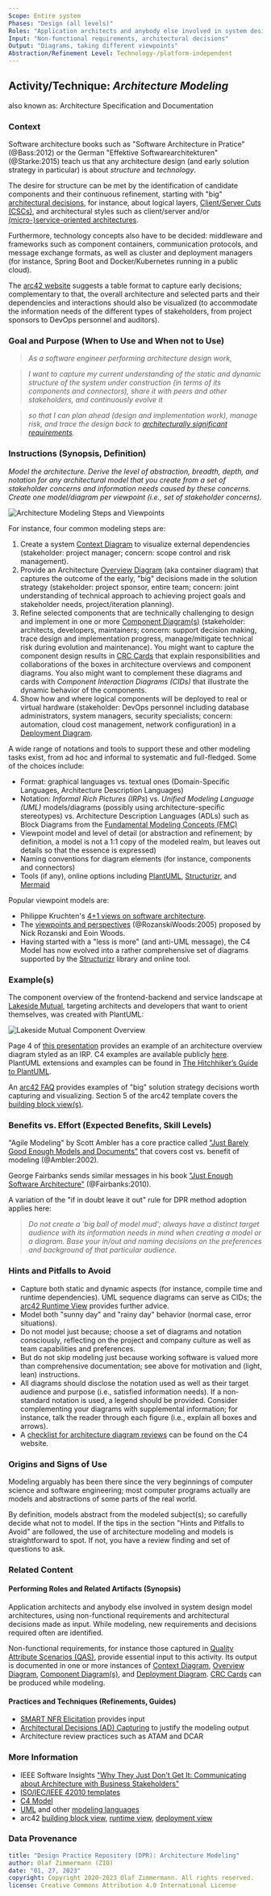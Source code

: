 ```yaml
---
Scope: Entire system
Phases: "Design (all levels)"
Roles: "Application architects and anybody else involved in system design"
Input: "Non-functional requirements, architectural decisions"
Output: "Diagrams, taking different viewpoints"
Abstraction/Refinement Level: Technology-/platform-independent
---
```



Activity/Technique: *Architecture Modeling*
-------------------------------------------
also known as: Architecture Specification and Documentation

### Context
Software architecture books such as "Software Architecture in Pratice" (@Bass:2012) or the German "Effektive Softwarearchitekturen" (@Starke:2015) teach us that any architecture design (and early solution strategy in particular) is about *structure* and *technology*. 

The desire for structure can be met by the identification of candidate components and their continuous refinement, starting with "big" [architectural decisions](DPR-ArchitecturalDecisionCapturing.md), for instance, about logical layers, [Client/Server Cuts (CSCs)](http://www.objectarchitects.de/ObjectArchitects/papers/Published/ZippedPapers/renzel.pdf), and architectural styles such as client/server and/or [(micro-)service-oriented architectures](https://ozimmer.ch/patterns/2020/07/06/MicroservicePositions.html). <!-- styles, patterns, reference architectures -->

Furthermore, technology concepts also have to be decided: middleware and frameworks such as component containers, communication protocols, and message exchange formats, as well as cluster and deployment managers (for instance, Spring Boot and Docker/Kubernetes running in a public cloud). 

The [arc42 website](https://docs.arc42.org/section-4/) suggests a table format to capture early decisions; complementary to that, the overall architecture and selected parts and their dependencies and interactions should also be visualized (to accommodate the information needs of the different types of stakeholders, from project sponsors to DevOps personnel and auditors). 


### Goal and Purpose (When to Use and When not to Use)

> *As a software engineer performing architecture design work,*

> *I want to capture my current understanding of the static and dynamic structure of the system under construction (in terms of its components and connectors), share it with peers and other stakeholders, and continuously evolve it*

> *so that I can plan ahead (design and implementation work), manage risk, and trace the design back to [architecturally significant requirements](https://en.wikipedia.org/wiki/Architecturally_significant_requirements).*


### Instructions (Synopsis, Definition)
*Model the architecture. Derive the level of abstraction, breadth, depth, and notation for any architectural model that you create from a set of stakeholder concerns and information needs caused by these concerns. Create one model/diagram per viewpoint (i.e., set of stakeholder concerns).* 

<!-- Source: https://miro.com/app/board/o9J_lN6TopI=/ -->

![Architecture Modeling Steps and Viewpoints](/activities/images/DPR-ArchitectureModeling.jpg)

For instance, four common modeling steps are: 

1. Create a system [Context Diagram](../artifact-templates/DPR-ContextDiagram.md) to visualize external dependencies (stakeholder: project manager; concern: scope control and risk management).
2. Provide an Architecture [Overview Diagram](../artifact-templates/DPR-OverviewDiagram.md) (aka container diagram) that captures the outcome of the early, "big" decisions made in the solution strategy (stakeholder: project sponsor, entire team; concern: joint understanding of technical approach to achieving project goals and stakeholder needs, project/iteration planning).
3. Refine selected components that are technically challenging to design and implement in one or more [Component Diagram(s)](../artifact-templates/DPR-ComponentDiagram.md) (stakeholder: architects, developers, maintainers; concern: support decision making, trace design and implementation progress, manage/mitigate technical risk during evolution and maintenance). You might want to capture the component design results in [CRC Cards](../artifact-templates/DPR-CRCCard.md) that explain responsibilities and collaborations of the boxes in architecture overviews and component diagrams. You also might want to complement these diagrams and cards with *Component Interaction Diagrams (CIDs)* that illustrate the dynamic behavior of the components.   
4. Show how and where logical components will be deployed to real or virtual hardware (stakeholder: DevOps personnel including database administrators, system managers, security specialists; concern: automation, cloud cost management, network configuration) in a [Deployment Diagram](../artifact-templates/DPR-DeploymentDiagram.md).

A wide range of notations and tools to support these and other modeling tasks exist, from ad hoc and informal to systematic and full-fledged. Some of the choices include:

* Format: graphical languages vs. textual ones (Domain-Specific Languages, Architecture Description Languages)
* Notation: *Informal Rich Pictures (IRPs*) vs. *Unified Modeling Language (UML)* models/diagrams (possibly using architecture-specific stereotypes) vs. Architecture Description Languages (ADLs) such as Block Diagrams from the [Fundamental Modeling Concepts (FMC)](http://www.fmc-modeling.org/home)
* Viewpoint model and level of detail (or abstraction and refinement; by definition, a model is not a 1:1 copy of the modeled realm, but leaves out details so that the essence is expressed)
* Naming conventions for diagram elements (for instance, components and connectors)
* Tools (if any), online options including [PlantUML](https://plantuml.com/), [Structurizr](https://structurizr.com/), and [Mermaid](https://mermaid-js.github.io/mermaid/#/)

Popular viewpoint models are:

* Philippe Kruchten's [4+1 views on software architecture](https://en.wikipedia.org/wiki/4%2B1_architectural_view_model).
* The [viewpoints and perspectives](https://www.viewpoints-and-perspectives.info/home/viewpoints/) (@RozanskiWoods:2005) proposed by Nick Rozanski and Eoin Woods.
* Having started with a "less is more" (and anti-UML message), the C4 Model has now evolved into a rather comprehensive set of diagrams supported by the [Structurizr](https://structurizr.com/) library and online tool. 


### Example(s)
<!-- Must be concrete, ideally give three ones, one for each verbosity/fidelity level basic, medium, full -->
The component overview of the frontend-backend and service landscape at [Lakeside Mutual](https://github.com/Microservice-API-Patterns/LakesideMutual), targeting architects and developers that want to orient themselves, was created with PlantUML:

![Lakeside Mutual Component Overview](https://raw.githubusercontent.com/Microservice-API-Patterns/LakesideMutual/master/resources/overview-diagram.png)

Page 4 of [this presentation](https://ozimmer.ch/assets/presos/ZIO-FromDDDToMAPIsQS2020v10p.pdf) provides an example of an architecture overview diagram styled as an IRP. C4 examples are available publicly [here](https://structurizr.com/share/1). PlantUML extensions and examples can be found in [The Hitchhiker’s Guide to PlantUML](https://crashedmind.github.io/PlantUMLHitchhikersGuide/index.html).

An [arc42 FAQ](https://faq.arc42.org/questions/C-4-3/) provides examples of "big" solution strategy decisions worth capturing and visualizing. Section 5 of the arc42 template covers the [building block view(s)](https://docs.arc42.org/section-5/).


### Benefits vs. Effort (Expected Benefits, Skill Levels)
"Agile Modeling" by Scott Ambler has a core practice called ["Just Barely Good Enough Models and Documents"](http://agilemodeling.com/essays/barelyGoodEnough.html) that covers cost vs. benefit of modeling (@Ambler:2002). 

George Fairbanks sends similar messages in his book ["Just Enough Software Architecture"](https://www.georgefairbanks.com/book/) (@Fairbanks:2010).

A variation of the "if in doubt leave it out" rule for DPR method adoption applies here:

> *Do not create a 'big ball of model mud'; always have a distinct target audience with its information needs in mind when creating a model or a diagram. Base your in/out and naming decisions on the preferences and background of that particular audience.*


### Hints and Pitfalls to Avoid

* Capture both static and dynamic aspects (for instance, compile time and runtime dependencies). UML sequence diagrams can serve as CIDs; the [arc42 Runtime View](https://docs.arc42.org/section-6/) provides further advice. 
* Model both "sunny day" and "rainy day" behavior (normal case, error situations).
* Do not model just because; choose a set of diagrams and notation consciously, reflecting on the project and company culture as well as team capabilities and preferences. 
* But do not skip modeling just because working software is valued more than comprehensive documentation; see above for motivation and (light, lean) instructions.
* All diagrams should disclose the notation used as well as their target audience and purpose (i.e., satisfied information needs). If a non-standard notation is used, a legend should be provided. Consider complementing your diagrams with supplemental information; for instance, talk the reader through each figure (i.e., explain all boxes and arrows). 
* A [checklist for architecture diagram reviews](https://c4model.com/review/) can be found on the C4 website.


### Origins and Signs of Use
Modeling arguably has been there since the very beginnings of computer science and software engineering; most computer programs actually are models and abstractions of some parts of the real world. 

By definition, models abstract from the modeled subject(s); so carefully decide what not to model. If the tips in the section "Hints and Pitfalls to Avoid" are followed, the use of architecture modeling and models is straightforward to spot. If not, you have a review finding and set of questions to ask. 


### Related Content

#### Performing Roles and Related Artifacts (Synopsis)
Application architects and anybody else involved in system design model architectures, using non-functional requirements and architectural decisions made as input. While modeling, new requirements and decisions required often are identified.

Non-functional requirements, for instance those captured in [Quality Attribute Scenarios (QAS)](../artifact-templates/DPR-QualityAttributeScenario.md), provide essential input to this activity.
Its output is documented in one or more instances of [Context Diagram](../artifact-templates/DPR-ContextDiagram.md), [Overview Diagram](../artifact-templates/DPR-OverviewDiagram.md), [Component Diagram(s)](../artifact-templates/DPR-ComponentDiagram.md), and [Deployment Diagram](../artifact-templates/DPR-DeploymentDiagram.md). [CRC Cards](../artifact-templates/DPR-CRCCard.md) can be produced while modeling.

#### Practices and Techniques (Refinements, Guides)

* [SMART NFR Elicitation](DPR-SMART-NFR-Elicitation.md) provides input
* [Architectural Decisions (AD) Capturing](DPR-ArchitecturalDecisionCapturing.md) to justify the modeling output
* Architecture review practices such as ATAM and DCAR


### More Information 
<!-- Further Reading, Academic Publications) -->

* IEEE Software Insights ["Why They Just Don't Get It: Communicating about Architecture with Business Stakeholders"](http://architectuurmeteenhoofdletterp.nl/wp-content/uploads/2017/06/why_they_just_dont_get_it.pdf)
* [ISO/IEC/IEEE 42010 templates](http://www.iso-architecture.org/ieee-1471/templates/)
* [C4 Model](https://c4model.com/) 
* [UML](https://www.uml-diagrams.org/) and other [modeling languages](https://modeling-languages.com/)
* arc42 [building block view](https://docs.arc42.org/section-5/), [runtime view](https://docs.arc42.org/section-6/), [deployment view](https://docs.arc42.org/section-7/)


### Data Provenance 

```yaml
title: "Design Practice Repository (DPR): Architecture Modeling"
author: Olaf Zimmermann (ZIO)
date: "01, 27, 2023"
copyright: Copyright 2020-2023 Olaf Zimmermann. All rights reserved.
license: Creative Commons Attribution 4.0 International License
```
